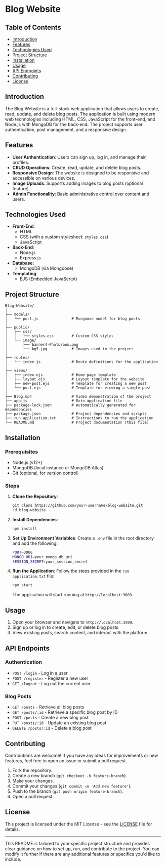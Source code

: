 

# Blog Website

## Table of Contents
- [Introduction](#introduction)
- [Features](#features)
- [Technologies Used](#technologies-used)
- [Project Structure](#project-structure)
- [Installation](#installation)
- [Usage](#usage)
- [API Endpoints](#api-endpoints)
- [Contributing](#contributing)
- [License](#license)

## Introduction
The Blog Website is a full-stack web application that allows users to create, read, update, and delete blog posts. The application is built using modern web technologies including HTML, CSS, JavaScript for the front-end, and Node.js with MongoDB for the back-end. The project supports user authentication, post management, and a responsive design.

## Features
- **User Authentication**: Users can sign up, log in, and manage their profiles.
- **CRUD Operations**: Create, read, update, and delete blog posts.
- **Responsive Design**: The website is designed to be responsive and accessible on various devices.
- **Image Uploads**: Supports adding images to blog posts (optional feature).
- **Admin Functionality**: Basic administrative control over content and users.

## Technologies Used
- **Front-End**:
  - HTML
  - CSS (with a custom stylesheet: `styles.css`)
  - JavaScript
- **Back-End**:
  - Node.js
  - Express.js
- **Database**:
  - MongoDB (via Mongoose)
- **Templating**:
  - EJS (Embedded JavaScript)

## Project Structure
```
Blog-Website/
│
├── models/
│   └── post.js               # Mongoose model for blog posts
│
├── public/
│   ├── css/
│   │   └── styles.css        # Custom CSS styles
│   └── image/
│       ├── banner4-Photoroom.png
│       └── bg5.jpg           # Images used in the project
│
├── routes/
│   └── index.js              # Route definitions for the application
│
├── views/
│   ├── index.ejs             # Home page template
│   ├── layout.ejs            # Layout template for the website
│   ├── new-post.ejs          # Template for creating a new post
│   └── post.ejs              # Template for viewing a single post
│
├── Blog.mp4                  # Video demonstration of the project
├── app.js                    # Main application file
├── package-lock.json         # Automatically generated for dependencies
├── package.json              # Project dependencies and scripts
├── run application.txt       # Instructions to run the application
└── README.md                 # Project documentation (this file)
```

## Installation

### Prerequisites
- Node.js (v12+)
- MongoDB (local instance or MongoDB Atlas)
- Git (optional, for version control)

### Steps
1. **Clone the Repository**:
   ```bash
   git clone https://github.com/your-username/blog-website.git
   cd blog-website
   ```

2. **Install Dependencies**:
   ```bash
   npm install
   ```

3. **Set Up Environment Variables**:
   Create a `.env` file in the root directory and add the following:
   ```bash
   PORT=3000
   MONGO_URI=your_mongo_db_uri
   SESSION_SECRET=your_session_secret
   ```

4. **Run the Application**:
   Follow the steps provided in the `run application.txt` file:
   ```bash
   npm start
   ```
   The application will start running at `http://localhost:3000`.

## Usage

1. Open your browser and navigate to `http://localhost:3000`.
2. Sign up or log in to create, edit, or delete blog posts.
3. View existing posts, search content, and interact with the platform.

## API Endpoints

### Authentication
- `POST /login` - Log in a user
- `POST /register` - Register a new user
- `GET /logout` - Log out the current user

### Blog Posts
- `GET /posts` - Retrieve all blog posts
- `GET /posts/:id` - Retrieve a specific blog post by ID
- `POST /posts` - Create a new blog post
- `PUT /posts/:id` - Update an existing blog post
- `DELETE /posts/:id` - Delete a blog post

## Contributing
Contributions are welcome! If you have any ideas for improvements or new features, feel free to open an issue or submit a pull request.

1. Fork the repository.
2. Create a new branch (`git checkout -b feature-branch`).
3. Make your changes.
4. Commit your changes (`git commit -m 'Add new feature'`).
5. Push to the branch (`git push origin feature-branch`).
6. Open a pull request.

## License
This project is licensed under the MIT License - see the [LICENSE](LICENSE) file for details.

---

This README is tailored to your specific project structure and provides clear guidance on how to set up, run, and contribute to the project. You can modify it further if there are any additional features or specifics you'd like to include.
